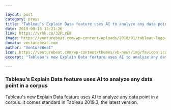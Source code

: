 ```yaml
---

layout: post
category: press
title: "Tableau’s Explain Data feature uses AI to analyze any data point in a corpus"
date: 2019-09-18 13:21:26
link: https://vrhk.co/32PLrE8
image: https://venturebeat.com/wp-content/uploads/2018/01/tableau-logo-e1568409911668.png?w=1200&strip=all
domain: venturebeat.com
author: "VentureBeat"
icon: https://venturebeat.com/wp-content/themes/vb-news/img/favicon.ico
excerpt: "Tableau's new Explain Data feature uses AI to analyze any data point in a corpus. It comes standard in Tableau 2019.3, the latest version."

---
```


### Tableau’s Explain Data feature uses AI to analyze any data point in a corpus

Tableau's new Explain Data feature uses AI to analyze any data point in a corpus. It comes standard in Tableau 2019.3, the latest version.